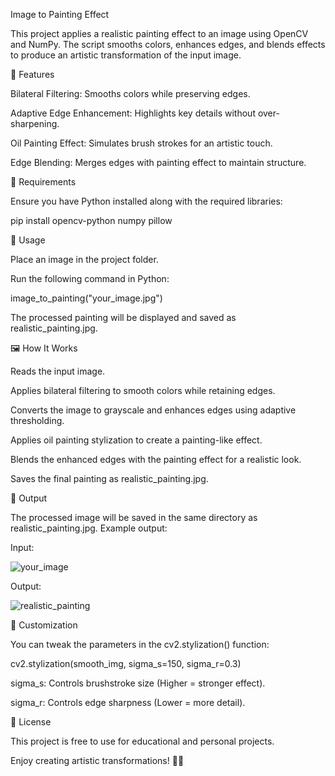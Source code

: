 Image to Painting Effect

This project applies a realistic painting effect to an image using OpenCV and NumPy. The script smooths colors, enhances edges, and blends effects to produce an artistic transformation of the input image.

📌 Features

Bilateral Filtering: Smooths colors while preserving edges.

Adaptive Edge Enhancement: Highlights key details without over-sharpening.

Oil Painting Effect: Simulates brush strokes for an artistic touch.

Edge Blending: Merges edges with painting effect to maintain structure.

📂 Requirements

Ensure you have Python installed along with the required libraries:

pip install opencv-python numpy pillow

🚀 Usage

Place an image in the project folder.

Run the following command in Python:

image_to_painting("your_image.jpg")

The processed painting will be displayed and saved as realistic_painting.jpg.

🖼️ How It Works

Reads the input image.

Applies bilateral filtering to smooth colors while retaining edges.

Converts the image to grayscale and enhances edges using adaptive thresholding.

Applies oil painting stylization to create a painting-like effect.

Blends the enhanced edges with the painting effect for a realistic look.

Saves the final painting as realistic_painting.jpg.

📌 Output

The processed image will be saved in the same directory as realistic_painting.jpg.
Example output:

Input: 

![your_image](https://github.com/user-attachments/assets/5796d194-fcdd-43c3-8109-5aaa47053bf6)

Output: 

![realistic_painting](https://github.com/user-attachments/assets/f606b4d1-42f6-4b7c-8708-a5020af1ea56)


🔧 Customization

You can tweak the parameters in the cv2.stylization() function:

cv2.stylization(smooth_img, sigma_s=150, sigma_r=0.3)

sigma_s: Controls brushstroke size (Higher = stronger effect).

sigma_r: Controls edge sharpness (Lower = more detail).

📜 License

This project is free to use for educational and personal projects.

Enjoy creating artistic transformations! 🎨✨
